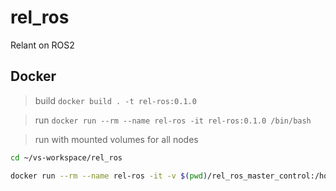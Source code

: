 # rel_ros
Relant on ROS2


## Docker

>build
`docker build . -t rel-ros:0.1.0`

>run
`docker run --rm --name rel-ros -it rel-ros:0.1.0 /bin/bash`

>run with mounted volumes for all nodes
```bash
cd ~/vs-workspace/rel_ros

docker run --rm --name rel-ros -it -v $(pwd)/rel_ros_master_control:/home/relant/ros2_ws/src/rel_ros_master_control -v $(pwd)/rel_ros_hmi:/home/relant/ros2_ws/src/rel_ros_hmi rel-ros:0.1.0 /bin/bash
```

